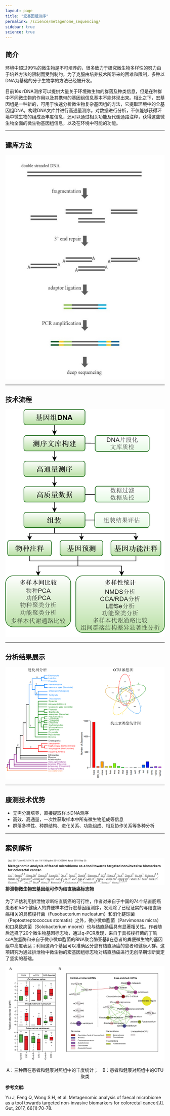 ```yaml
---
layout: page
title: "宏基因组测序"
permalink: /science/metagenome_sequencing/
sidebar: true
science: true
---
```


## 简介

环境中超过99%的微生物是不可培养的，很多致力于研究微生物多样性的努力由于培养方法的限制而受到制约，为了克服由培养技术所带来的困难和限制，多种以DNA为基础的分子生物学的方法已经被开发。

目前16s rDNA测序可以提供大量关于环境微生物的群落及种类信息，但是在种群中不同微生物的作用以及其携带的基因组信息基本不能体现出来。相比之下，宏基因组是一种新的，可用于快速分析微生物复杂基因组的方法，它提取环境中的全基因组DNA，构建DNA文库并进行高通量测序。对数据进行分析，不仅能够获得环境中微生物的组成及丰度信息，还可以通过相关功能及代谢通路注释，获得这些微生物全面的微生物基因组信息，以及在环境中可能的功能。

---

## 建库方法

<img class="fig40" src="/image/metagenome_sequencing/meta_library.png">

---

## 技术流程

<img class="fig40" src="/image/metagenome_sequencing/meta_flow.png">

---

## 分析结果展示

<img class="fig90" src="/image/metagenome_sequencing/meta_result.png">

---

## 康测技术优势

* 无需分离培养，直接提取样本DNA测序
* 高效、高通量，一次性获取样本中所有微生物组成等信息
* 群落多样性、种群结构、进化关系、功能组成、相互协作关系等多种分析

---

## 案例解析

<img src="/image/metagenome_sequencing/meta_paper.png" align='left'>
<br />

#### 排泄物微生物宏基因组可作为结直肠癌标志物

为了评估利用排泄物诊断结直肠癌的可行性，作者对来自于中国的74个结直肠癌患者和54个健康人的粪便样本进行宏基因组测序，发现除了已经证实的与结直肠癌相关的具核梭杆菌（Fusobacterium nucleatum）和消化链球菌（Peptostreptococcus stomatis）之外，微小微单胞菌（Parvimonas micra）和口臭致病菌（Solobacterium moorei）也与结直肠癌具有显著相关性。作者随后选择了20个微生物基因标志物，通过q-PCR发现，来自于具核梭杆菌的丁酰coA脱氢酶和来自于微小微单胞菌的RNA聚合酶亚基β在患者的粪便微生物的基因组中高度表达；利用这两个基因可以准确区分患有结直肠癌的患者和健康人群。这项研究为通过排泄物中微生物的宏基因组标志物对结直肠癌进行无创早期诊断奠定了坚实的基础。

<img src="/image/metagenome_sequencing/meta_paper1.png">

<p style="text-align: center; ">A：三种菌在患者和健康对照组中的丰度统计；　B：患者和健康对照组中的OTU聚类</p>


<div><strong>参考文献:</strong></div>

Yu J, Feng Q, Wong S H, et al. Metagenomic analysis of faecal microbiome as a tool towards targeted non-invasive biomarkers for colorectal cancer[J]. Gut, 2017, 66(1):70-78.
